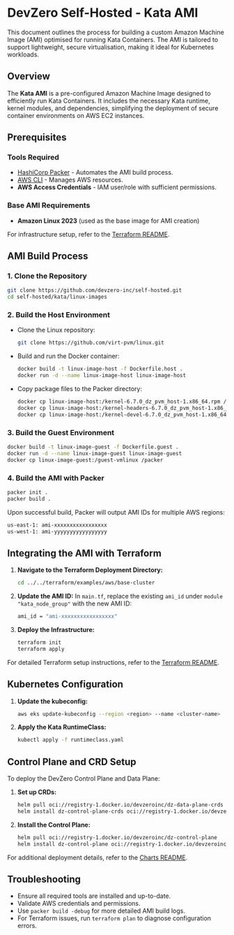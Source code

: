 # DevZero Self-Hosted - Kata AMI

This document outlines the process for building a custom Amazon Machine Image (AMI) optimised for running Kata Containers. The AMI is tailored to support lightweight, secure virtualisation, making it ideal for Kubernetes workloads.

## Overview

The **Kata AMI** is a pre-configured Amazon Machine Image designed to efficiently run Kata Containers. It includes the necessary Kata runtime, kernel modules, and dependencies, simplifying the deployment of secure container environments on AWS EC2 instances.

## Prerequisites

### Tools Required
- [HashiCorp Packer](https://www.packer.io/) - Automates the AMI build process.
- [AWS CLI](https://aws.amazon.com/cli/) - Manages AWS resources.
- **AWS Access Credentials** - IAM user/role with sufficient permissions.

### Base AMI Requirements
- **Amazon Linux 2023** (used as the base image for AMI creation)

For infrastructure setup, refer to the [Terraform README](../terraform/README.md).

## AMI Build Process

### 1. Clone the Repository

```bash
git clone https://github.com/devzero-inc/self-hosted.git
cd self-hosted/kata/linux-images
```

### 2. Build the Host Environment

- Clone the Linux repository:
  ```bash
  git clone https://github.com/virt-pvm/linux.git
  ```
- Build and run the Docker container:
  ```bash
  docker build -t linux-image-host -f Dockerfile.host .
  docker run -d --name linux-image-host linux-image-host
  ```
- Copy package files to the Packer directory:
  ```bash
  docker cp linux-image-host:/kernel-6.7.0_dz_pvm_host-1.x86_64.rpm /packer/kernel.rpm
  docker cp linux-image-host:/kernel-headers-6.7.0_dz_pvm_host-1.x86_64.rpm /packer/kernel-headers.rpm
  docker cp linux-image-host:/kernel-devel-6.7.0_dz_pvm_host-1.x86_64.rpm /packer/kernel-devel.rpm
  ```

### 3. Build the Guest Environment

```bash
docker build -t linux-image-guest -f Dockerfile.guest .
docker run -d --name linux-image-guest linux-image-guest
docker cp linux-image-guest:/guest-vmlinux /packer
```

### 4. Build the AMI with Packer

```bash
packer init .
packer build .
```

Upon successful build, Packer will output AMI IDs for multiple AWS regions:

```bash
us-east-1: ami-xxxxxxxxxxxxxxxxx
us-west-1: ami-yyyyyyyyyyyyyyyyy
```

## Integrating the AMI with Terraform

1. **Navigate to the Terraform Deployment Directory:**
   ```bash
   cd ../../terraform/examples/aws/base-cluster
   ```

2. **Update the AMI ID:**
   In `main.tf`, replace the existing `ami_id` under `module "kata_node_group"` with the new AMI ID:
   ```bash
   ami_id = "ami-xxxxxxxxxxxxxxxxx"
   ```

3. **Deploy the Infrastructure:**
   ```bash
   terraform init
   terraform apply
   ```

For detailed Terraform setup instructions, refer to the [Terraform README](../terraform/README.md).

## Kubernetes Configuration

1. **Update the kubeconfig:**
   ```bash
   aws eks update-kubeconfig --region <region> --name <cluster-name>
   ```

2. **Apply the Kata RuntimeClass:**
   ```bash
   kubectl apply -f runtimeclass.yaml
   ```

## Control Plane and CRD Setup

To deploy the DevZero Control Plane and Data Plane:

1. **Set up CRDs:**
   ```bash
   helm pull oci://registry-1.docker.io/devzeroinc/dz-data-plane-crds
   helm install dz-control-plane-crds oci://registry-1.docker.io/devzeroinc/dz-control-plane-crds -n devzero --create-namespace
   ```

2. **Install the Control Plane:**
   ```bash
   helm pull oci://registry-1.docker.io/devzeroinc/dz-control-plane
   helm install dz-control-plane oci://registry-1.docker.io/devzeroinc/dz-control-plane -n devzero --set domain=<domain_name> --set issuer.email=support@devzero.io --set credentials.registry=docker.io/devzeroinc --set credentials.username=<username> --set credentials.password=<password> --set credentials.email=<email> --set backend.licenseKey=<license_key>
   ```

For additional deployment details, refer to the [Charts README](../charts/README.md).

## Troubleshooting

- Ensure all required tools are installed and up-to-date.
- Validate AWS credentials and permissions.
- Use `packer build -debug` for more detailed AMI build logs.
- For Terraform issues, run `terraform plan` to diagnose configuration errors.

